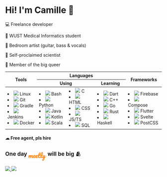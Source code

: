 # Hi! I'm Camille 🦊

💻 Freelance developer

🏥 WUST Medical Informatics student

🎸 Bedroom artist (guitar, bass & vocals)

🧪 Self-proclaimed scientist

🌈 Member of the big queer

<table>
  <thead>
    <tr>
      <th rowspan=2>Tools</th>
      <th colspan=3>Languages</th>
      <th rowspan=2>Frameworks</th>
    </tr>
    <tr>
      <th colspan=2>Using</th>
      <th>Learning</th>
    <tr>
  </thead>
  <tbody>
      <td>
        <li><img src="https://cdn.jsdelivr.net/gh/devicons/devicon/icons/linux/linux-original.svg" style="width: 1em;" /> Linux</li>
        <li><img src="https://cdn.jsdelivr.net/gh/devicons/devicon/icons/git/git-original.svg" style="width: 1em;" /> Git</li>
        <li><img src="https://cdn.jsdelivr.net/gh/devicons/devicon/icons/gradle/gradle-original.svg" style="width: 1em;" /> Gradle</li>
        <li><img src="https://cdn.jsdelivr.net/gh/devicons/devicon/icons/jenkins/jenkins-original.svg" style="width: 1em;" /> Jenkins</li>
        <li><img src="https://cdn.jsdelivr.net/gh/devicons/devicon/icons/docker/docker-original.svg" style="width: 1em;" /> Docker</li>
      </td>
      <td>
        <li><img src="https://cdn.jsdelivr.net/gh/devicons/devicon/icons/bash/bash-original.svg" style="width: 1em;" /> Bash</li>
        <li><img src="https://cdn.jsdelivr.net/gh/devicons/devicon/icons/python/python-original.svg" style="width: 1em;" /> Python</li>
        <li><img src="https://cdn.jsdelivr.net/gh/devicons/devicon/icons/java/java-original.svg" style="width: 1em;" /> Java</li>
        <li><img src="https://cdn.jsdelivr.net/gh/devicons/devicon/icons/kotlin/kotlin-original.svg" style="width: 1em;" /> Kotlin</li>
        <li><img src="https://cdn.jsdelivr.net/gh/devicons/devicon/icons/scala/scala-original.svg" style="width: 1em;" /> Scala</li>
      </td>
      <td>
        <li><img src="https://cdn.jsdelivr.net/gh/devicons/devicon/icons/c/c-original.svg" style="width: 1em;" /> C</li>
        <li><img src="https://cdn.jsdelivr.net/gh/devicons/devicon/icons/html5/html5-original.svg" style="width: 1em;" /> HTML</li>
        <li><img src="https://cdn.jsdelivr.net/gh/devicons/devicon/icons/css3/css3-original.svg" style="width: 1em;" /> CSS</li>
        <li><img src="https://cdn.jsdelivr.net/gh/devicons/devicon/icons/javascript/javascript-original.svg" style="width: 1em;" /> JS/TS</li>
        <li><img src="https://cdn.jsdelivr.net/gh/devicons/devicon@latest/icons/azuresqldatabase/azuresqldatabase-original.svg" style="width: 1em;" /> SQL</li>
      </td>
      <td>
        <li><img src="https://cdn.jsdelivr.net/gh/devicons/devicon/icons/dart/dart-original.svg" style="width: 1em;" /> Dart</li>
        <li><img src="https://cdn.jsdelivr.net/gh/devicons/devicon/icons/cplusplus/cplusplus-original.svg" style="width: 1em;" /> C++</li>
        <li><img src="https://cdn.jsdelivr.net/gh/devicons/devicon/icons/go/go-original.svg" style="width: 1em;" /> Go</li>
        <li><img src="https://cdn.jsdelivr.net/gh/devicons/devicon/icons/rust/rust-original.svg" style="width: 1em;" /> Rust</li>
        <li><img src="https://cdn.jsdelivr.net/gh/devicons/devicon/icons/haskell/haskell-original.svg" style="width: 1em;" /> Haskell</li>
      </td>
      <td>
        <li><img src="https://cdn.jsdelivr.net/gh/devicons/devicon@latest/icons/firebase/firebase-original.svg" style="width: 1em;" /> Firebase</li>
        <li><img src="https://cdn.jsdelivr.net/gh/devicons/devicon@latest/icons/jetpackcompose/jetpackcompose-original.svg" style="width: 1em;" /> Compose</li>
        <li><img src="https://cdn.jsdelivr.net/gh/devicons/devicon/icons/flutter/flutter-original.svg" style="width: 1em;" /> Flutter</li>
        <li><img src="https://cdn.jsdelivr.net/gh/devicons/devicon/icons/svelte/svelte-original.svg" style="width: 1em;" /> Svelte</li>
        <li><img src="https://cdn.jsdelivr.net/gh/devicons/devicon@latest/icons/postcss/postcss-original.svg" style="width: 1em;" /> PostCSS</li>
      </td>
    </tr>
  </tbody>
</table>

#### ☁ Free agent, pls hire

<h2><sup>One day</sup> <a href=https://github.com/meetlyapp><img src="https://raw.githubusercontent.com/meetlyapp/.github/refs/heads/main/meetly.svg" style="height: 28px; vertical-align: middle" /></a> <sup>will be big 🫂</sup></h2>

<a href="https://github-readme-stats.vercel.app/">
  <img height=200 src="https://github-readme-stats.vercel.app/api?username=xhoneybear&show_icons=true&count_private=true&rank_icon=github&custom_title=My%20Github%20Stats&theme=transparent&hide_border=true" />
</a>
<a href="https://github-readme-stats.vercel.app/">
  <img height=200 src="https://github-readme-stats.vercel.app/api/top-langs/?username=xhoneybear&layout=compact&langs_count=8&custom_title=Language%20Chart&theme=transparent&hide_border=true" />
</a>

<!--
**xhoneybear/xhoneybear** is a ✨ _special_ ✨ repository because its `README.md` (this file) appears on your GitHub profile.

Here are some ideas to get you started:

<li>🔭 I’m currently working on ...
<li>🌱 I’m currently learning ...
<li>👯 I’m looking to collaborate on ...
<li>🤔 I’m looking for help with ...
<li>💬 Ask me about ...
<li>📫 How to reach me: ...
<li>😄 Pronouns: ...
<li>⚡ Fun fact: ...
-->

